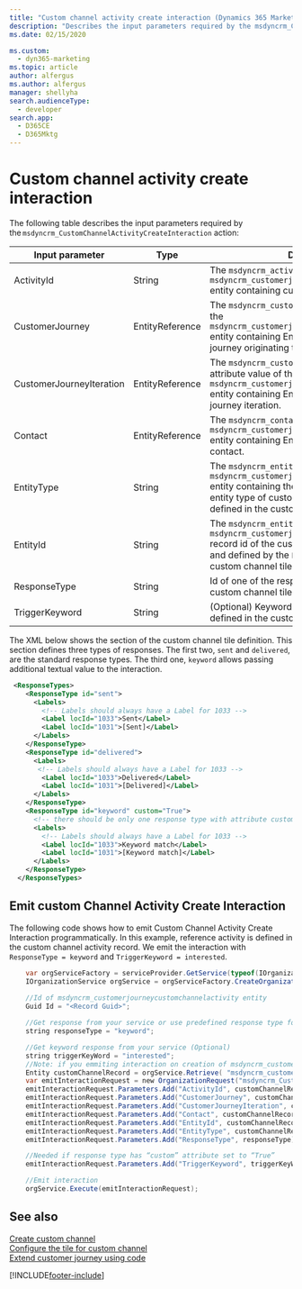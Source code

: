 ```yaml
---
title: "Custom channel activity create interaction (Dynamics 365 Marketing Developer Guide) | Microsoft Docs"
description: "Describes the input parameters required by the msdyncrm_CustomChannelActivityCreateInteraction action."
ms.date: 02/15/2020

ms.custom: 
  - dyn365-marketing
ms.topic: article
author: alfergus
ms.author: alfergus
manager: shellyha
search.audienceType: 
  - developer
search.app: 
  - D365CE
  - D365Mktg
---
```


# Custom channel activity create interaction

The following table describes the input parameters required by the `msdyncrm_CustomChannelActivityCreateInteraction` action: 

|Input parameter|Type|Description|
|-----------|----------|---------|
|ActivityId |String|The `msdyncrm_activityid` attribute value of the `msdyncrm_customerjourneycustomchannelactivity` entity containing custom channel Activity Id.|
|CustomerJourney |EntityReference|The `msdyncrm_customerjourney` attribute value of the `msdyncrm_customerjourneycustomchannelactivity` entity containing Entity Reference to customer journey originating the call.| 
|CustomerJourneyIteration| EntityReference|The `msdyncrm_customerjourneyiteration` attribute value of the `msdyncrm_customerjourneycustomchannelactivity` entity containing Entity Reference to customer journey iteration.| 
|Contact |EntityReference| The `msdyncrm_contact` attribute value of the `msdyncrm_customerjourneycustomchannelactivity` entity containing Entity Reference to processed contact.| 
|EntityType  |String |The `msdyncrm_entitytype` attribute value of the `msdyncrm_customerjourneycustomchannelactivity` entity containing the string representing the entity type of custom entity created in [step1](create-entities-forms.md) and defined in the custom channel tile [definition](configure-tile-custom-channel.md#sample-tile-xml-file).| 
|EntityId |String |The `msdyncrm_entityid` attribute value of the `msdyncrm_customerjourneycustomchannelactivity` record id of the custom entity created in [step1](create-entities-forms.md) and defined by the `EntityType` element in the custom channel tile [definition](configure-tile-custom-channel.md#sample-tile-xml-file).|
|ResponseType |String |Id of one of the response types defined in the custom channel tile [definition](configure-tile-custom-channel.md#sample-tile-xml-file).| 
|TriggerKeyword |String |(Optional) Keyword for custom response type defined in the custom tile [definition](configure-tile-custom-channel.md#sample-tile-xml-file).| 

 
The XML below shows the section of the custom channel tile definition. This section defines three types of responses. The first two, `sent` and `delivered`, are the standard response types. The third one,  `keyword` allows passing additional textual value to the interaction.  

```XML
 <ResponseTypes> 
    <ResponseType id="sent"> 
      <Labels> 
        <!-- Labels should always have a Label for 1033 --> 
        <Label locId="1033">Sent</Label> 
        <Label locId="1031">[Sent]</Label> 
      </Labels> 
    </ResponseType> 
    <ResponseType id="delivered"> 
      <Labels> 
       <!-- Labels should always have a Label for 1033 --> 
        <Label locId="1033">Delivered</Label> 
        <Label locId="1031">[Delivered]</Label> 
      </Labels> 
    </ResponseType> 
    <ResponseType id="keyword" custom="True"> 
      <!-- there should be only one response type with attribute custom=true --> 
      <Labels> 
        <!-- Labels should always have a Label for 1033 --> 
        <Label locId="1033">Keyword match</Label> 
        <Label locId="1031">[Keyword match]</Label> 
      </Labels> 
    </ResponseType> 
  </ResponseTypes> 
 ```

## Emit custom Channel Activity Create Interaction

The following code shows how to emit Custom Channel Activity Create Interaction programmatically. In this example, reference activity is defined in the custom channel activity record. We emit the interaction with `ResponseType = keyword` and `TriggerKeyword = interested`.  

```csharp
    var orgServiceFactory = serviceProvider.GetService(typeof(IOrganizationServiceFactory)) as IOrganizationServiceFactory; 
    IOrganizationService orgService = orgServiceFactory.CreateOrganizationService(context.UserId);
    
    //Id of msdyncrm_customerjourneycustomchannelactivity entity 
    Guid Id = "<Record Guid>"; 

    //Get response from your service or use predefined response type for keyword based responses. 
    string responseType = "keyword"; 

    //Get keyword response from your service (Optional) 
    string triggerKeyWord = "interested"; 
    //Note: if you emmiting interaction on creation of msdyncrm_customerjourneycustomchannelactivity entity instance, there is no need to retrieve it, you can use Target  
    Entity customChannelRecord = orgService.Retrieve( "msdyncrm_customerjourneycustomchannelactivity",Id,new Microsoft.Xrm.Sdk.Query.ColumnSet(true)); 
    var emitInteractionRequest = new OrganizationRequest("msdyncrm_CustomChannelActivityCreateInteraction"); 
    emitInteractionRequest.Parameters.Add("ActivityId", customChannelRecord.GetAttributeValue<string>("msdyncrm_activityid")); 
    emitInteractionRequest.Parameters.Add("CustomerJourney", customChannelRecord.GetAttributeValue<EntityReference>("msdyncrm_customerjourney")); 
    emitInteractionRequest.Parameters.Add("CustomerJourneyIteration", customChannelRecord.GetAttributeValue<EntityReference>("msdyncrm_customerjourneyiteration")); 
    emitInteractionRequest.Parameters.Add("Contact", customChannelRecord.GetAttributeValue<EntityReference>("msdyncrm_contact")); 
    emitInteractionRequest.Parameters.Add("EntityId", customChannelRecord.GetAttributeValue<string>("msdyncrm_entityid")); 
    emitInteractionRequest.Parameters.Add("EntityType", customChannelRecord.GetAttributeValue<string>("msdyncrm_entitytype")); 
    emitInteractionRequest.Parameters.Add("ResponseType", responseType); 

    //Needed if response type has “custom” attribute set to “True” 
    emitInteractionRequest.Parameters.Add("TriggerKeyword", triggerKeyWord); 

    //Emit interaction 
    orgService.Execute(emitInteractionRequest); 
 ```

## See also
[Create custom channel](create-custom-channel.md)<br/>
[Configure the tile for custom channel](configure-tile-custom-channel.md)<br/>
[Extend customer journey using code](extend-customer-journey-using-code.md)


[!INCLUDE[footer-include](../../includes/footer-banner.md)]